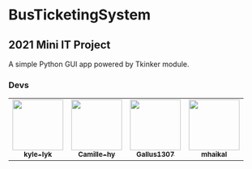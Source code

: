 # BusTicketingSystem
## 2021 Mini IT Project 

A simple Python GUI app powered by Tkinker module.

### Devs
<table>
  <tr>
   <td align="center"><a href="https://github.com/kyle-lyk"><img src="https://avatars.githubusercontent.com/u/68454409?v=4" width="100px;" alt=""/><br /><sub><b>kyle-lyk</b></sub>
    </td>
    <td align="center"><a href="https://github.com/Camille-hy"><img src="https://avatars.githubusercontent.com/u/71376935?v=4" width="100px;" alt=""/><br /><sub><b>Camille-hy</b></sub>
    </td>
    <td align="center"><a href="https://github.com/Gallus1307"><img src="https://avatars.githubusercontent.com/u/83536715?v=4" width="100px;" alt=""/><br /><sub><b>Gallus1307</b></sub>
    </td>
    <td align="center"><a href="https://github.com/mhaikal02"><img src="https://avatars.githubusercontent.com/u/79073790?v=4" width="100px;" alt=""/><br /><sub><b>mhaikal</b></sub>
    </td>
  </tr>
<table>